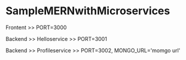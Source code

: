 # SampleMERNwithMicroservices
Frontent >> PORT=3000

Backend >> Helloservice >> PORT=3001

Backend >> Profileservice >> PORT=3002, MONGO_URL='momgo url'

